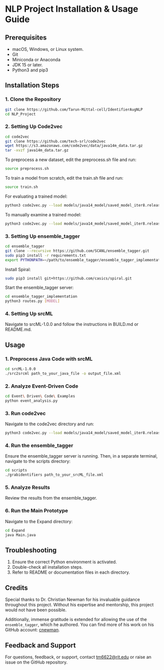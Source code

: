 # NLP Project Installation & Usage Guide

## Prerequisites
- macOS, Windows, or Linux system.
- Git
- Miniconda or Anaconda
- JDK 15 or later.
- Python3 and pip3

## Installation Steps

### 1. Clone the Repository
```bash
git clone https://github.com/Tarun-Mittal-cell/IdentifierAugNLP
cd NLP_Project
```


### 2. Setting Up Code2vec
```bash
cd code2vec
git clone https://github.com/tech-srl/code2vec
wget https://s3.amazonaws.com/code2vec/data/java14m_data.tar.gz
tar -xvzf java14m_data.tar.gz
```
To preprocess a new dataset, edit the preprocess.sh file and run:
```bash
source preprocess.sh
```
To train a model from scratch, edit the train.sh file and run:
```bash
source train.sh
```

For evaluating a trained model:
```bash
python3 code2vec.py --load models/java14_model/saved_model_iter8.release --test data/java14m/java14m.test.c2v
```

To manually examine a trained model:
```bash
python3 code2vec.py --load models/java14_model/saved_model_iter8.release --predict
```

### 3. Setting Up ensemble_tagger
```bash
cd ensemble_tagger
git clone --recursive https://github.com/SCANL/ensemble_tagger.git
sudo pip3 install -r requirements.txt
export PYTHONPATH=~/path/to/ensemble_tagger/ensemble_tagger_implementation
```
Install Spiral:
```bash
sudo pip3 install git+https://github.com/casics/spiral.git
```

Start the ensemble_tagger server:
```bash
cd ensemble_tagger_implementation
python3 routes.py [MODEL]
```

### 4. Setting Up srcML
Navigate to srcML-1.0.0 and follow the instructions in BUILD.md or README.md.

## Usage

### 1. Preprocess Java Code with srcML
```bash
cd srcML-1.0.0
./src2srcml path_to_your_java_file -o output_file.xml
```

### 2. Analyze Event-Driven Code
```bash
cd Event\ Driven\ Code\ Examples
python event_analysis.py
```

### 3. Run code2vec
Navigate to the code2vec directory and run:
```bash
python3 code2vec.py --load models/java14_model/saved_model_iter8.release --predict
```

### 4. Run the ensemble_tagger
Ensure the ensemble_tagger server is running. Then, in a separate terminal, navigate to the scripts directory:
```bash
cd scripts
./grabidentifiers path_to_your_srcML_file.xml
```

### 5. Analyze Results
Review the results from the ensemble_tagger.

### 6. Run the Main Prototype
Navigate to the Expand directory:
```bash
cd Expand
java Main.java
```

## Troubleshooting
1. Ensure the correct Python environment is activated.
2. Double-check all installation steps.
3. Refer to README or documentation files in each directory.




## Credits

Special thanks to Dr. Christian Newman for his invaluable guidance throughout this project. Without his expertise and mentorship, this project would not have been possible. 

Additionally, immense gratitude is extended for allowing the use of the `ensemble_tagger`, which he authored. You can find more of his work on his GitHub account: [cnewman](https://github.com/cnewman).

## Feedback and Support
For questions, feedback, or support, contact tm6622@rit.edu or raise an issue on the GitHub repository.



